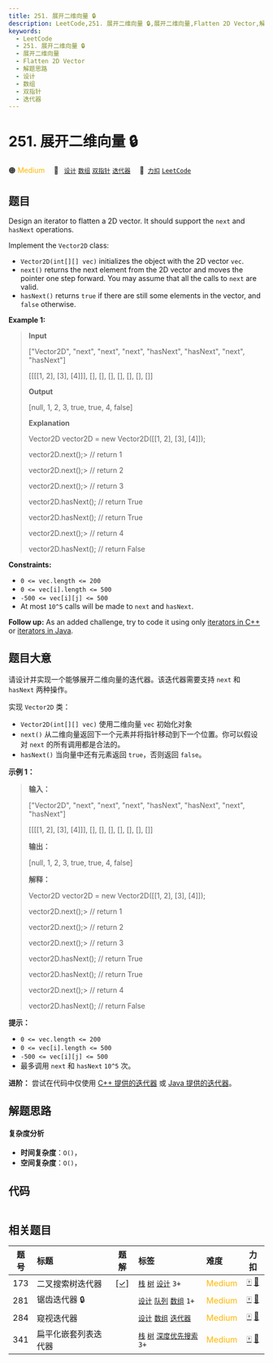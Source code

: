 ```yaml
---
title: 251. 展开二维向量 🔒
description: LeetCode,251. 展开二维向量 🔒,展开二维向量,Flatten 2D Vector,解题思路,设计,数组,双指针,迭代器
keywords:
  - LeetCode
  - 251. 展开二维向量 🔒
  - 展开二维向量
  - Flatten 2D Vector
  - 解题思路
  - 设计
  - 数组
  - 双指针
  - 迭代器
---
```


# 251. 展开二维向量 🔒

🟠 <font color=#ffb800>Medium</font>&emsp; 🔖&ensp; [`设计`](/tag/design.md) [`数组`](/tag/array.md) [`双指针`](/tag/two-pointers.md) [`迭代器`](/tag/iterator.md)&emsp; 🔗&ensp;[`力扣`](https://leetcode.cn/problems/flatten-2d-vector) [`LeetCode`](https://leetcode.com/problems/flatten-2d-vector)

## 题目

Design an iterator to flatten a 2D vector. It should support the `next` and
`hasNext` operations.

Implement the `Vector2D` class:

  * `Vector2D(int[][] vec)` initializes the object with the 2D vector `vec`.
  * `next()` returns the next element from the 2D vector and moves the pointer one step forward. You may assume that all the calls to `next` are valid.
  * `hasNext()` returns `true` if there are still some elements in the vector, and `false` otherwise.



**Example 1:**

> 
> 
> 
> 
> 
> **Input**
> 
> ["Vector2D", "next", "next", "next", "hasNext", "hasNext", "next", "hasNext"]
> 
> [[[[1, 2], [3], [4]]], [], [], [], [], [], [], []]
> 
> **Output**
> 
> [null, 1, 2, 3, true, true, 4, false]
> 
> 
> 
> **Explanation**
> 
> Vector2D vector2D = new Vector2D([[1, 2], [3], [4]]);
> 
> vector2D.next();> 
> // return 1
> 
> vector2D.next();> 
> // return 2
> 
> vector2D.next();> 
> // return 3
> 
> vector2D.hasNext(); // return True
> 
> vector2D.hasNext(); // return True
> 
> vector2D.next();> 
> // return 4
> 
> vector2D.hasNext(); // return False

**Constraints:**

  * `0 <= vec.length <= 200`
  * `0 <= vec[i].length <= 500`
  * `-500 <= vec[i][j] <= 500`
  * At most `10^5` calls will be made to `next` and `hasNext`.



**Follow up:** As an added challenge, try to code it using only [iterators in
C++](http://www.cplusplus.com/reference/iterator/iterator/) or [iterators in
Java](http://docs.oracle.com/javase/7/docs/api/java/util/Iterator.html).


## 题目大意

请设计并实现一个能够展开二维向量的迭代器。该迭代器需要支持 `next` 和 `hasNext` 两种操作。

实现 `Vector2D` 类：

  * `Vector2D(int[][] vec)` 使用二维向量 `vec` 初始化对象
  * `next()` 从二维向量返回下一个元素并将指针移动到下一个位置。你可以假设对 `next` 的所有调用都是合法的。
  * `hasNext()` 当向量中还有元素返回 `true`，否则返回 `false`。



**示例 1：**

> 
> 
> 
> 
> 
> **输入：**
> 
> ["Vector2D", "next", "next", "next", "hasNext", "hasNext", "next", "hasNext"]
> 
> [[[[1, 2], [3], [4]]], [], [], [], [], [], [], []]
> 
> **输出：**
> 
> [null, 1, 2, 3, true, true, 4, false]
> 
> 
> 
> **解释：**
> 
> Vector2D vector2D = new Vector2D([[1, 2], [3], [4]]);
> 
> vector2D.next();> 
> // return 1
> 
> vector2D.next();> 
> // return 2
> 
> vector2D.next();> 
> // return 3
> 
> vector2D.hasNext(); // return True
> 
> vector2D.hasNext(); // return True
> 
> vector2D.next();> 
> // return 4
> 
> vector2D.hasNext(); // return False
> 
> 



**提示：**

  * `0 <= vec.length <= 200`
  * `0 <= vec[i].length <= 500`
  * `-500 <= vec[i][j] <= 500`
  * 最多调用 `next` 和 `hasNext` `10^5` 次。



**进阶：** 尝试在代码中仅使用 [C++
提供的迭代器](http://www.cplusplus.com/reference/iterator/iterator/) 或 [Java
提供的迭代器](https://docs.oracle.com/javase/7/docs/api/java/util/Iterator.html)。


## 解题思路

#### 复杂度分析

- **时间复杂度**：`O()`，
- **空间复杂度**：`O()`，

## 代码

```javascript

```

## 相关题目

<!-- prettier-ignore -->
| 题号 | 标题 | 题解 | 标签 | 难度 | 力扣 |
| :------: | :------ | :------: | :------ | :------ | :------: |
| 173 | 二叉搜索树迭代器 | [[✓]](/problem/0173.md) |  [`栈`](/tag/stack.md) [`树`](/tag/tree.md) [`设计`](/tag/design.md) `3+` | <font color=#ffb800>Medium</font> | [🀄️](https://leetcode.cn/problems/binary-search-tree-iterator) [🔗](https://leetcode.com/problems/binary-search-tree-iterator) |
| 281 | 锯齿迭代器 🔒 |  |  [`设计`](/tag/design.md) [`队列`](/tag/queue.md) [`数组`](/tag/array.md) `1+` | <font color=#ffb800>Medium</font> | [🀄️](https://leetcode.cn/problems/zigzag-iterator) [🔗](https://leetcode.com/problems/zigzag-iterator) |
| 284 | 窥视迭代器 |  |  [`设计`](/tag/design.md) [`数组`](/tag/array.md) [`迭代器`](/tag/iterator.md) | <font color=#ffb800>Medium</font> | [🀄️](https://leetcode.cn/problems/peeking-iterator) [🔗](https://leetcode.com/problems/peeking-iterator) |
| 341 | 扁平化嵌套列表迭代器 |  |  [`栈`](/tag/stack.md) [`树`](/tag/tree.md) [`深度优先搜索`](/tag/depth-first-search.md) `3+` | <font color=#ffb800>Medium</font> | [🀄️](https://leetcode.cn/problems/flatten-nested-list-iterator) [🔗](https://leetcode.com/problems/flatten-nested-list-iterator) |